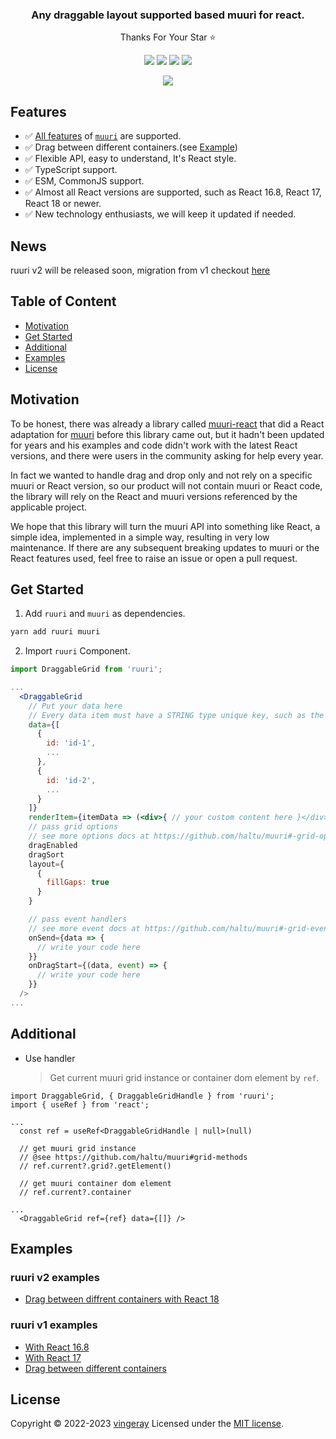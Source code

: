 <h3 align="center">Any draggable layout supported based muuri for react.</h3>

<p align="center">Thanks For Your Star ⭐️</p>

<p align="center">
  <img src="https://badgen.net/npm/types/tslib" />
  <img src="https://badgen.net/npm/v/ruuri" />
  <img src="https://badgen.net/npm/dm/ruuri" />
  <a href="https://openbase.com/js/ruuri?utm_source=embedded&utm_medium=badge&utm_campaign=rate-badge">
    <img src="https://badges.openbase.com/js/rating/ruuri.svg?token=61xZVs6+HDgwhr3rKasOf9EW+xOZiVq/VYZPuBrn6po=" />
  </a>
  
</p>

<p align="center">
  <img src="https://user-images.githubusercontent.com/19839331/181693587-7e0f62f6-11d9-4a34-826d-06caf6dde6ed.gif" />
</p>

## Features

- ✅ [All features](https://github.com/haltu/muuri#:~:text=on%20the%20website.-,Features,-Fully%20customizable%20layout) of [`muuri`](https://github.com/haltu/muuri) are supported.
- ✅ Drag between different containers.(see [Example](#examples))
- ✅ Flexible API, easy to understand, It's React style.
- ✅ TypeScript support.
- ✅ ESM, CommonJS support.
- ✅ Almost all React versions are supported, such as React 16.8, React 17, React 18 or newer.
- ✅ New technology enthusiasts, we will keep it updated if needed.

## News

ruuri v2 will be released soon, migration from v1 checkout [here](./CHANGELOG.md)

## Table of Content

- [Motivation](#motivation)
- [Get Started](#get-started)
- [Additional](#additional)
- [Examples](#examples)
- [License](#license)

## Motivation

To be honest, there was already a library called [muuri-react](https://github.com/paol-imi/muuri-react) that did a React adaptation for [muuri](https://github.com/haltu/muuri) before this library came out, but it hadn't been updated for years and his examples and code didn't work with the latest React versions, and there were users in the community asking for help every year.

In fact we wanted to handle drag and drop only and not rely on a specific muuri or React version, so our product will not contain muuri or React code, the library will rely on the React and muuri versions referenced by the applicable project.

We hope that this library will turn the muuri API into something like React, a simple idea, implemented in a simple way, resulting in very low maintenance. If there are any subsequent breaking updates to muuri or the React features used, feel free to raise an issue or open a pull request.

## Get Started

1. Add `ruuri` and `muuri` as dependencies.

```bash
yarn add ruuri muuri
```

2. Import `ruuri` Component.

```jsx
import DraggableGrid from 'ruuri';

...
  <DraggableGrid
    // Put your data here
    // Every data item must have a STRING type unique key, such as the id field in data below.
    data={[
      {
        id: 'id-1',
        ...
      },
      {
        id: 'id-2',
        ...
      }
    ]}
    renderItem={itemData => (<div>{ // your custom content here }</div>)}
    // pass grid options
    // see more options docs at https://github.com/haltu/muuri#-grid-options
    dragEnabled
    dragSort
    layout={
      {
        fillGaps: true
      }
    }

    // pass event handlers
    // see more event docs at https://github.com/haltu/muuri#-grid-events
    onSend={data => {
      // write your code here
    }}
    onDragStart={(data, event) => {
      // write your code here
    }}
  />
...
```

## Additional

- Use handler
  > Get current muuri grid instance or container dom element by `ref`.

```tsx
import DraggableGrid, { DraggableGridHandle } from 'ruuri';
import { useRef } from 'react';

...
  const ref = useRef<DraggableGridHandle | null>(null)

  // get muuri grid instance
  // @see https://github.com/haltu/muuri#grid-methods
  // ref.current?.grid?.getElement()

  // get muuri container dom element
  // ref.current?.container

...
  <DraggableGrid ref={ref} data={[]} />
```

## Examples

### ruuri v2 examples

- [Drag between diffrent containers with React 18](https://codesandbox.io/s/drag-between-grids-v2-3jvvnr?file=/src/App.js)

### ruuri v1 examples

- [With React 16.8](https://codesandbox.io/s/react-16-8-sxds98)
- [With React 17](https://codesandbox.io/s/ruuri-on-react17-pf1px5)
- [Drag between different containers](https://codesandbox.io/s/drag-between-grids-vxmu62)

## License

Copyright © 2022-2023 [vingeray](https://github.com/vingeraycn) Licensed under the [MIT license](https://github.com/vingeraycn/ruuri/blob/main/LICENSE).
